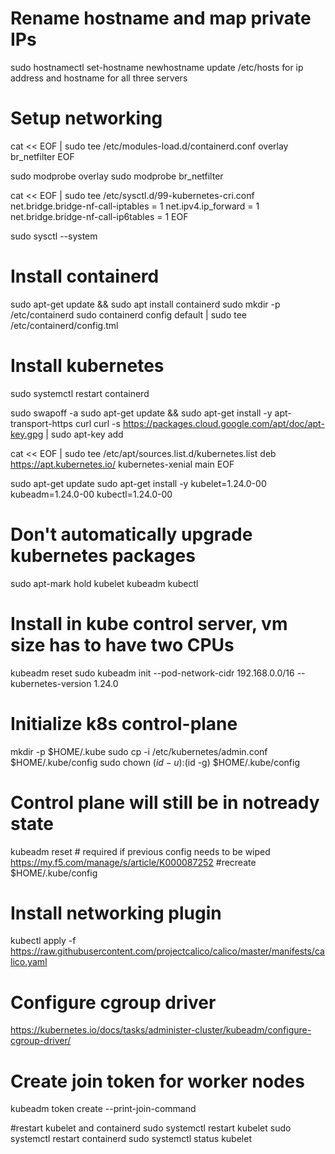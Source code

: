 # Rename hostname and map private IPs 
sudo hostnamectl set-hostname newhostname
update /etc/hosts for ip address and hostname for all three servers

# Setup networking

cat << EOF | sudo tee /etc/modules-load.d/containerd.conf
overlay
br_netfilter
EOF

sudo modprobe overlay
sudo modprobe br_netfilter

cat << EOF | sudo tee /etc/sysctl.d/99-kubernetes-cri.conf
net.bridge.bridge-nf-call-iptables = 1
net.ipv4.ip_forward = 1
net.bridge.bridge-nf-call-ip6tables = 1
EOF

sudo sysctl --system

# Install containerd 
sudo apt-get update && sudo apt install containerd
sudo mkdir -p /etc/containerd
sudo containerd config default | sudo tee /etc/containerd/config.tml

# Install kubernetes
sudo systemctl restart containerd

sudo swapoff -a
sudo apt-get update && sudo apt-get install -y apt-transport-https curl
curl -s https://packages.cloud.google.com/apt/doc/apt-key.gpg | sudo apt-key add

cat << EOF | sudo tee /etc/apt/sources.list.d/kubernetes.list
deb https://apt.kubernetes.io/ kubernetes-xenial main
EOF

sudo apt-get update
sudo apt-get install -y kubelet=1.24.0-00 kubeadm=1.24.0-00 kubectl=1.24.0-00

# Don't automatically upgrade kubernetes packages
sudo apt-mark hold kubelet kubeadm kubectl

# Install in kube control server, vm size has to have two CPUs
kubeadm reset
sudo kubeadm init --pod-network-cidr 192.168.0.0/16 --kubernetes-version 1.24.0 

# Initialize k8s control-plane

mkdir -p $HOME/.kube
sudo cp -i /etc/kubernetes/admin.conf $HOME/.kube/config
sudo chown $(id -u):$(id -g) $HOME/.kube/config

# Control plane will still be in notready state
kubeadm reset # required if previous config needs to be wiped 
https://my.f5.com/manage/s/article/K000087252 #recreate $HOME/.kube/config

# Install networking plugin
kubectl apply -f https://raw.githubusercontent.com/projectcalico/calico/master/manifests/calico.yaml

# Configure cgroup driver 
https://kubernetes.io/docs/tasks/administer-cluster/kubeadm/configure-cgroup-driver/

# Create join token for worker nodes
kubeadm token create --print-join-command

#restart kubelet and containerd
sudo systemctl restart kubelet
sudo systemctl restart containerd
sudo systemctl status kubelet